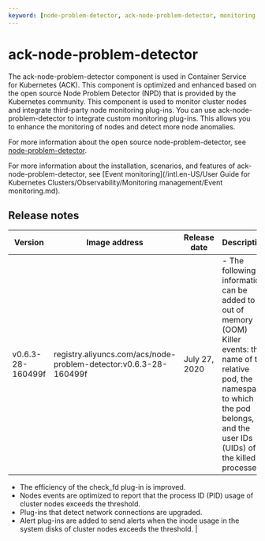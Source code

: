 ```yaml
---
keyword: [node-problem-detector, ack-node-problem-detector, monitoring of node events]
---
```


# ack-node-problem-detector

The ack-node-problem-detector component is used in Container Service for Kubernetes \(ACK\). This component is optimized and enhanced based on the open source Node Problem Detector \(NPD\) that is provided by the Kubernetes community. This component is used to monitor cluster nodes and integrate third-party node monitoring plug-ins. You can use ack-node-problem-detector to integrate custom monitoring plug-ins. This allows you to enhance the monitoring of nodes and detect more node anomalies.

For more information about the open source node-problem-detector, see [node-problem-detector](https://github.com/kubernetes/node-problem-detector).

For more information about the installation, scenarios, and features of ack-node-problem-detector, see [Event monitoring](/intl.en-US/User Guide for Kubernetes Clusters/Observability/Monitoring management/Event monitoring.md).

## Release notes

|Version|Image address|Release date|Description|
|-------|-------------|------------|-----------|
|v0.6.3-28-160499f|registry.aliyuncs.com/acs/node-problem-detector:v0.6.3-28-160499f|July 27, 2020|-   The following information can be added to out of memory \(OOM\) Killer events: the name of the relative pod, the namespace to which the pod belongs, and the user IDs \(UIDs\) of the killed processes.
-   The efficiency of the check\_fd plug-in is improved.
-   Nodes events are optimized to report that the process ID \(PID\) usage of cluster nodes exceeds the threshold.
-   Plug-ins that detect network connections are upgraded.
-   Alert plug-ins are added to send alerts when the inode usage in the system disks of cluster nodes exceeds the threshold. |

